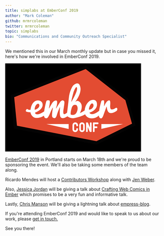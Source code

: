 ```yaml
---
title: simplabs at EmberConf 2019
author: "Mark Coleman"
github: mrmrcoleman
twitter: mrmrcoleman
topic: simplabs
bio: "Communications and Community Outreach Specialist"
---
```


We mentioned this in our March monthly update but in case you missed it, here's
how we're involved in EmberConf 2019.

<!--break-->

![EmberConf 2019](/images/posts/2019-03-07-march-monthly-update/emberconf-logo.png)

[EmberConf 2019](https://emberconf.com/) in Portland starts on March 18th and
we're proud to be sponsoring the event. We'll also be taking some members of
the team along.

Ricardo Mendes will host a
[Contributors Workshop](https://emberconf.com/schedule.html#contributors-workshop)
along with [Jen Weber](https://twitter.com/jwwweber).

Also, [Jessica Jordan](https://twitter.com/jjordan_dev) will be giving a talk
about
[Crafting Web Comics in Ember](https://emberconf.com/speakers.html#jessica-jordan)
which promises to be a very fun and informative talk.

Lastly, [Chris Manson](https://twitter.com/real_ate) will be giving a lightning
talk about [empress-blog](https://github.com/empress/empress-blog).

If you're attending EmberConf 2019 and would like to speak to us about our 
work, please [get in touch.](https://simplabs.com/contact/index.html)

See you there!
